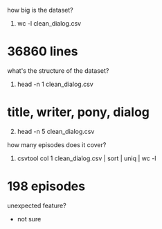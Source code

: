 how big is the dataset? 
1. wc -l clean_dialog.csv
# 36860 lines

what's the structure of the dataset? 
1. head -n 1 clean_dialog.csv
# title, writer, pony, dialog 
2. head -n 5 clean_dialog.csv

how many episodes does it cover? 
1. csvtool col 1 clean_dialog.csv | sort | uniq | wc -l
# 198 episodes

unexpected feature? 
- not sure